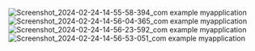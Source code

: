 ![Screenshot_2024-02-24-14-55-58-394_com example myapplication](https://github.com/Tasherokk/Android-Course/assets/123558553/1fae0dcd-079b-40ac-b23b-fb1f2f648e21)
![Screenshot_2024-02-24-14-56-04-365_com example myapplication](https://github.com/Tasherokk/Android-Course/assets/123558553/22da33e8-8a5a-4b5f-bc46-247971869289)
![Screenshot_2024-02-24-14-56-23-592_com example myapplication](https://github.com/Tasherokk/Android-Course/assets/123558553/8733dbed-0ef9-4783-8047-bf6351f814b1)
![Screenshot_2024-02-24-14-56-53-051_com example myapplication](https://github.com/Tasherokk/Android-Course/assets/123558553/dcd31167-f809-48d5-8b20-ec0e8d1926fa)
